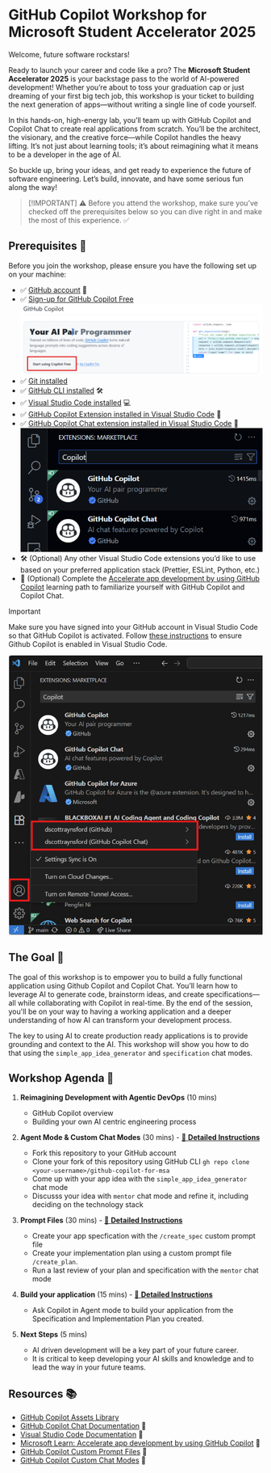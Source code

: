 # GitHub Copilot Workshop for Microsoft Student Accelerator 2025

Welcome, future software rockstars!

Ready to launch your career and code like a pro? The **Microsoft Student Accelerator 2025** is your backstage pass to the world of AI-powered development! Whether you’re about to toss your graduation cap or just dreaming of your first big tech job, this workshop is your ticket to building the next generation of apps—without writing a single line of code yourself.

In this hands-on, high-energy lab, you’ll team up with GitHub Copilot and Copilot Chat to create real applications from scratch. You’ll be the architect, the visionary, and the creative force—while Copilot handles the heavy lifting. It’s not just about learning tools; it’s about reimagining what it means to be a developer in the age of AI.

So buckle up, bring your ideas, and get ready to experience the future of software engineering. Let’s build, innovate, and have some serious fun along the way!

> [!IMPORTANT] ⚠️
> Before you attend the workshop, make sure you’ve checked off the prerequisites below so you can dive right in and make the most of this experience. ✅

## Prerequisites 📝

Before you join the workshop, please ensure you have the following set up on your machine:

- ✅ [GitHub account](https://github.com/) 🐙
- ✅ [Sign-up for GitHub Copilot Free](https://github.com/settings/copilot/features)
    ![GitHub Copilot Free Sign-up](images/github-copilot-free-signup.png)
- ✅ [Git installed](https://git-scm.com/)
- ✅ [GitHub CLI installed](https://cli.github.com/) 🛠️
- ✅ [Visual Studio Code installed](https://code.visualstudio.com/) 💻
- ✅ [GitHub Copilot Extension installed in Visual Studio Code](https://marketplace.visualstudio.com/items?itemName=GitHub.copilot) 🤖
- ✅ [GitHub Copilot Chat extension installed in Visual Studio Code](https://marketplace.visualstudio.com/items?itemName=GitHub.copilot-chat) 💬
    ![GitHub Copilot Chat Extensions](images/vscode-github-copilot-extensions.png)
- 🛠️ (Optional) Any other Visual Studio Code extensions you’d like to use based on your preferred application stack (Prettier, ESLint, Python, etc.)
- 📖 (Optional) Complete the [Accelerate app development by using GitHub Copilot](https://learn.microsoft.com/en-us/training/paths/accelerate-app-development-using-github-copilot/) learning path to familiarize yourself with GitHub Copilot and Copilot Chat.

> [!IMPORTANT]
> Make sure you have signed into your GitHub account in Visual Studio Code so that GitHub Copilot is activated.
> Follow [these instructions](https://code.visualstudio.com/docs/copilot/setup) to ensure Github Copilot is enabled in Visual Studio Code.

![Signin to Github in Visual Studio Code](images/vscode-signin-to-github.png)

## The Goal 🎯

The goal of this workshop is to empower you to build a fully functional application using Github Copilot and Copilot Chat. You’ll learn how to leverage AI to generate code, brainstorm ideas, and create specifications—all while collaborating with Copilot in real-time. By the end of the session, you'll be on your way to having a working application and a deeper understanding of how AI can transform your development process.

The key to using AI to create production ready applications is to provide grounding and context to the AI. This workshop will show you how to do that using the `simple_app_idea_generator` and `specification` chat modes.

## Workshop Agenda 📅

1. **Reimagining Development with Agentic DevOps** (10 mins)
   - GitHub Copilot overview
   - Building your own AI centric engineering process

2. **Agent Mode & Custom Chat Modes** (30 mins) - [📖 **Detailed Instructions**](workshop-step-2-agent-mode-and-custom-chat-modes.md)
   - Fork this repository to your GitHub account
   - Clone your fork of this repository using GitHub CLI `gh repo clone <your-username>/github-copilot-for-msa`
   - Come up with your app idea with the `simple_app_idea_generator` chat mode
   - Discusss your idea with `mentor` chat mode and refine it, including deciding on the technology stack

3. **Prompt Files** (30 mins) - [📖 **Detailed Instructions**](workshop-step-3-prompt-files.md)
   - Create your app specfication with the `/create_spec` custom prompt file
   - Create your implementation plan using a custom prompt file `/create_plan`.
   - Run a last review of your plan and specification with the `mentor` chat mode

4. **Build your application** (15 mins) - [📖 **Detailed Instructions**](workshop-step-4-build-your-application.md)
   - Ask Copilot in Agent mode to build your application from the Specification and Implementation Plan you created.

5. **Next Steps** (5 mins)
    - AI driven development will be a key part of your future career.
    - It is critical to keep developing your AI skills and knowledge and to lead the way in your future teams.

## Resources 📚

- [GitHub Copilot Assets Library](https://github.com/PlagueHO/github-copilot-assets-library)
- [GitHub Copilot Chat Documentation](https://docs.github.com/en/copilot/chat) 📖
- [Visual Studio Code Documentation](https://code.visualstudio.com/docs) 📖
- [Microsoft Learn: Accelerate app development by using GitHub Copilot](https://learn.microsoft.com/en-us/training/paths/accelerate-app-development-using-github-copilot/) 📖
- [GitHub Copilot Custom Prompt Files](https://code.visualstudio.com/docs/copilot/copilot-customization#_prompt-files-experimental) 📖
- [GitHub Copilot Custom Chat Modes](https://code.visualstudio.com/docs/copilot/chat/chat-modes#_custom-chat-modes) 📖
